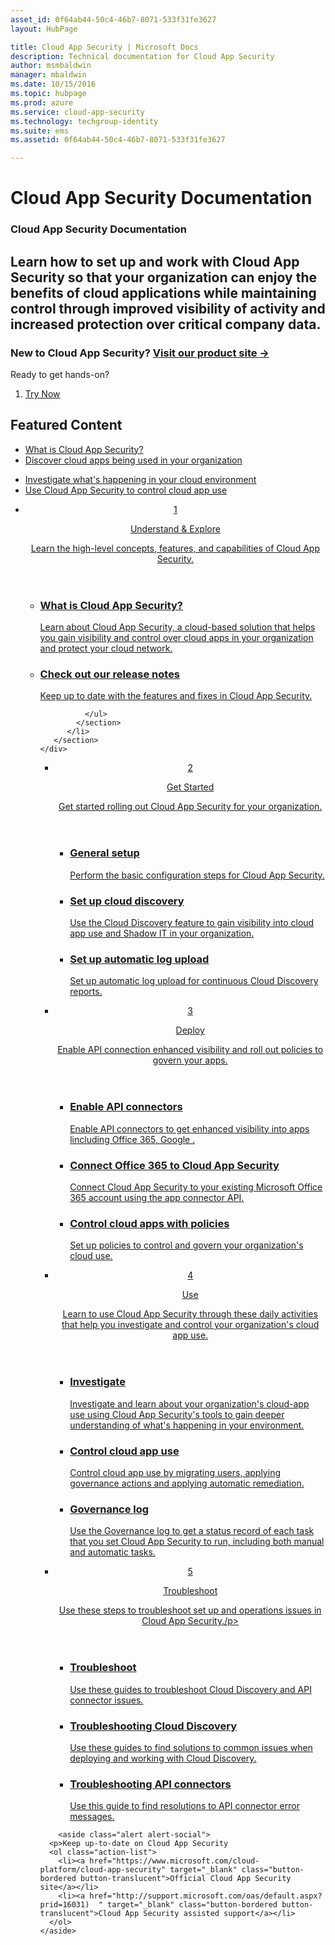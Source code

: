 ```yaml
---
asset_id: 0f64ab44-50c4-46b7-8071-533f31fe3627
layout: HubPage

title: Cloud App Security | Microsoft Docs
description: Technical documentation for Cloud App Security 
author: msmbaldwin
manager: mbaldwin
ms.date: 10/15/2016
ms.topic: hubpage
ms.prod: azure
ms.service: cloud-app-security
ms.technology: techgroup-identity
ms.suite: ems
ms.assetid: 0f64ab44-50c4-46b7-8071-533f31fe3627

---
```


# Cloud App Security Documentation
<article id="main">
    <section id="hero-content">
      <h1>Cloud App Security Documentation</h1>
      <h2>Learn how to set up and work with Cloud App Security so that your organization can enjoy the benefits of cloud applications while maintaining control through improved visibility of activity and increased protection over critical company data. </h2>
      <h3>New to Cloud App Security? <a href="https://www.microsoft.com/cloud-platform/cloud-app-security" target="_blank">Visit our product site &rarr;</a></h3>
    </section>
    <aside class="alert section-border">
        <p>Ready to get hands-on?</p>
        <ol class="action-list">
            <li><a href="https://www.microsoft.com/cloud-platform/cloud-app-security#CP_TopImage2ColWithCopy_1" target="_blank" class="button-bordered button-translucent">Try Now</a></li>
        </ol>
    </aside>
    <section id="featured" class="container">
      <h2 class="section-heading"><span class="icon icon-warning"></span> Featured Content</h2>
      <div class="features row">
        <ul class="column column-half">
          <li><a href="./what-is-cloud-app-security.md">What is Cloud App Security?</a></li>
          <li><a href="./set-up-cloud-discovery.md">Discover cloud apps being used in your organization</a></li>
        </ul>
        <ul class="column column-half">
          <li><a href="./investigate.md">Investigate what's happening in your cloud environment</a></li>
          <li><a href="./control.md">Use Cloud App Security to control cloud app use</a></li>
        </ul>
      </div>
    </section>
    <div id="journeys">
      <section class="container">
        <ul class="journeys-list">
          <li class="journey-step">
            <header class="journey-step-header row">
              <a href="./what-is-cloud-app-security.md">
                <div class="title column-third">
                  <span class="step-number">1</span>
                  <p>Understand &amp; Explore</p>
                </div>
                <p class="description column-two-thirds">Learn the high-level concepts, features, and capabilities of Cloud App Security.</p>
              </a>
            </header>
            <section class="journey-step-elements content">
              <ul class="row">
                <li class="column-third">
                  <a href="./what-is-cloud-app-security.md">
                    <h3>What is Cloud App Security?</h3>
                    <p>Learn about Cloud App Security, a cloud-based solution that helps you gain visibility and control over cloud apps in your organization and protect your cloud network.</p>
                  </a>
                </li>
                <li class="column-third">
                  <a href="./release-notes.md">
                    <h3>Check out our release notes</h3>
                    <p>Keep up to date with the features and fixes in Cloud App Security.</p>
                  </a>
                </li>
                
              </ul>
            </section>
          </li>
       </section>
    </div>
<div id="journeys">
      <section class="container">
        <ul class="journeys-list">
          <li class="journey-step">
            <header class="journey-step-header row">
              <a href="./getting-started-with-cloud-app-security.md">
                <div class="title column-third">
                  <span class="step-number">2</span>
                  <p>Get Started</p>
                </div>
                <p class="description column-two-thirds">Get started rolling out Cloud App Security for your organization.</p>
              </a>
            </header>
            <section class="journey-step-elements content">
              <ul class="row">
                <li class="column-third">
                  <a href="./getting-started-with-cloud-app-security.md">
                    <h3>General setup</h3>
                    <p>Perform the basic configuration steps for Cloud App Security.</p>
                  </a>
                </li>
                <li class="column-third">
                  <a href="./set-up-cloud-discovery.md">
                    <h3>Set up cloud discovery</h3>
                    <p>Use the Cloud Discovery feature to gain visibility into cloud app use and Shadow IT in your organization.</p>
                  </a>
                </li>
                <li class="column-third">
                  <a href="./configure-automatic-log-upload-for-continuous-reports.md">
                    <h3>Set up automatic log upload</h3>
                    <p>Set up automatic log upload for continuous Cloud Discovery reports.</p>
                  </a>
                </li>
              </ul>
            </section>
          </li>
       </section>
    </div>
<div id="journeys">
      <section class="container">
        <ul class="journeys-list">
          <li class="journey-step">
            <header class="journey-step-header row">
              <a href="./deploy.md">
                <div class="title column-third">
                  <span class="step-number">3</span>
                  <p>Deploy</p>
                </div>
                <p class="description column-two-thirds">Enable API connection enhanced visibility and roll out policies to govern your apps.</p>
              </a>
            </header>
            <section class="journey-step-elements content">
              <ul class="row">
                <li class="column-third">
                  <a href="./enable-instant-visibility-protection-and-governance-actions-for-your-apps.md">
                    <h3>Enable API connectors</h3>
                    <p>Enable API connectors to get enhanced visibility into apps lincluding Office 365, Google .</p>
                  </a>
                </li>
                <li class="column-third">
                  <a href="./connect-office-365-to-microsoft-cloud-app-security.md">
                    <h3>Connect Office 365 to Cloud App Security</h3>
                    <p>Connect Cloud App Security to your existing Microsoft Office 365 account using the app connector API.</p>
                  </a>
                </li>
                <li class="column-third">
                  <a href="./control-cloud-apps-with-policies.md">
                    <h3>Control cloud apps with policies</h3>
                    <p>Set up policies to control and govern your organization's cloud use.</p>
                  </a>
                </li>
              </ul>
            </section>
          </li>
       </section>
    </div>
  <div id="journeys">
      <section class="container">
        <ul class="journeys-list">
          <li class="journey-step">
            <header class="journey-step-header row">
              <a href="./daily-activities-to-protect-your-cloud-environment.md">
                <div class="title column-third">
                  <span class="step-number">4</span>
                  <p>Use</p>
                </div>
                <p class="description column-two-thirds">Learn to use Cloud App Security through these daily activities that help you investigate and control your organization's cloud app use.</p>
              </a>
            </header>
            <section class="journey-step-elements content">
              <ul class="row">
                <li class="column-third">
                  <a href="./investigate.md">
                    <h3>Investigate</h3>
                    <p>Investigate and learn about your organization's cloud-app use using Cloud App Security's tools to gain deeper understanding of what's happening in your environment.</p>
                  </a>
                </li>
                <li class="column-third">
                  <a href="./control.md">
                    <h3>Control cloud app use</h3>
                    <p>Control cloud app use by migrating users, applying governance actions and applying automatic remediation.</p>
                  </a>
                </li>
                <li class="column-third">
                  <a href="./governance-actions.md">
                    <h3>Governance log</h3>
                    <p>Use the Governance log to get a status record of each task that you set Cloud App Security to run, including both manual and automatic tasks.</p>
                  </a>
                </li>
              </ul>
            </section>
          </li>
       </section>
    </div>
      <div id="journeys">
      <section class="container">
        <ul class="journeys-list">
          <li class="journey-step">
            <header class="journey-step-header row">
              <a href="./troubleshooting.md">
                <div class="title column-third">
                  <span class="step-number">5</span>
                  <p>Troubleshoot</p>
                </div>
                <p class="description column-two-thirds">Use these steps to troubleshoot set up and operations issues in Cloud App Security./p>
              </a>
            </header>
            <section class="journey-step-elements content">
              <ul class="row">
                <li class="column-third">
                  <a href="./troubleshooting.md">
                    <h3>Troubleshoot</h3>
                    <p>Use these guides to troubleshoot Cloud Discovery and API connector issues.</p>
                  </a>
                </li>
                <li class="column-third">
                  <a href="./troubleshooting-cloud-discovery.md">
                    <h3>Troubleshooting Cloud Discovery</h3>
                    <p>Use these guides to find solutions to common issues when deploying and working with Cloud Discovery.</p>
                  </a>
                </li>
                <li class="column-third">
                  <a href="./troubleshooting-api-connectors-using-error-messages.md">
                    <h3>Troubleshooting API connectors</h3>
                    <p>Use this guide to find resolutions to API connector error messages.</p>
                  </a>
                </li>
              </ul>
            </section>
          </li>
       </section>
    </div>  

        <aside class="alert alert-social">
      <p>Keep up-to-date on Cloud App Security
      <ol class="action-list">
        <li><a href="https://www.microsoft.com/cloud-platform/cloud-app-security" target="_blank" class="button-bordered button-translucent">Official Cloud App Security site</a></li>
        <li><a href="http://support.microsoft.com/oas/default.aspx?prid=16031)  " target="_blank" class="button-bordered button-translucent">Cloud App Security assisted support</a></li>
      </ol>
    </aside>
</article>
